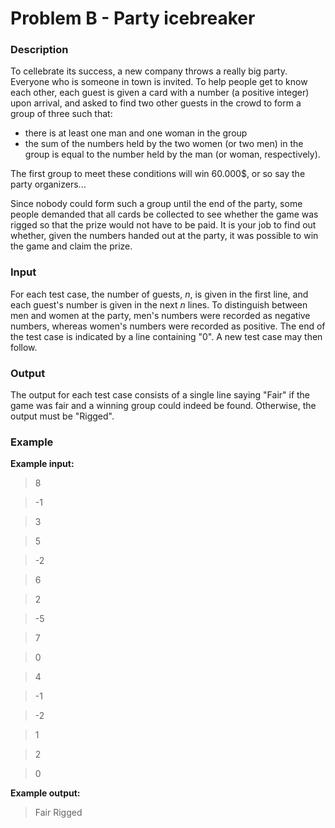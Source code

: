 #  Problem B - Party icebreaker


###  Description

To cellebrate its success, a new company throws a really big party. Everyone who is someone in town is invited. To help people get to know each other, each guest is given a card with a number (a positive integer) upon arrival, and asked to find two other guests in the crowd to form a group of three such that: 

*   there is at least one man and one woman in the group
*   the sum of the numbers held by the two women (or two men) in the group is
    equal to the number held by the man (or woman, respectively).
    
The first group to meet these conditions will win 60.000$, or so say the
party organizers...

Since nobody could form such a group until the end of the party, some people
demanded that all cards be collected to see whether the game was rigged so that
the prize would not have to be paid. 
It is your job to find out whether, given the numbers handed out at the party,
it was possible to win the game and claim the prize.

### Input

For each test case, the number of guests, _n_, is given in the first line, and each guest's number is given in the next _n_ lines. 
To distinguish between men and women at the party, men's numbers were recorded
as negative numbers, whereas women's numbers were recorded as positive.
The end of the test case is indicated by a line containing "0". 
A new test case may then follow.

### Output

The output for each test case consists of a single line saying "Fair" if the game was fair and a winning group could indeed be found. Otherwise, the output must be "Rigged".

###  Example

**Example input:**

> 8

> -1

> 3

> 5

> -2

> 6

> 2

> -5

> 7

> 0

> 4

> -1

> -2

> 1

> 2

> 0
> 


**Example output:**

> Fair
> Rigged
> 
